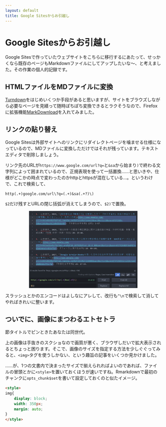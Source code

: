 ```yaml
---
layout: default
title: Google Sitesからお引越し
---
```


<style>
img{
	display: block;
	width: 350px;
  margin: auto;
}
</style>

# Google Sitesからお引越し

Google Sitesで作っていたウェブサイトをこちらに移行するにあたって、せっかくなら既存のページもMarkdownファイルにしてアップしたいな～、と考えました。その作業の個人的記録です。

## HTMLファイルをMDファイルに変換

[Turndown](https://github.com/domchristie/turndown)をはじめいくつか手段があると思いますが、サイトをブラウズしながら必要なページを見繕って随時ぽちぽち変換できるとラクそうなので、Firefoxに拡張機能[MarkDownload](https://github.com/deathau/markdownload)を入れてみました。

## リンクの貼り替え

Google Sitesは外部サイトへのリンクにリダイレクトページを噛ませる仕様になっているので、MDファイルに変換しただけではそれが残っています。テキストエディタで削除しましょう。

リンク先のURLが`https://www.google.com/url?q=`と`&sa`から始まり`)`で終わる文字列によって囲まれているので、正規表現を使って一括置換……と思いきや、仕様がどこかの時点で変わったのかhttpとhttpsが混在している…。というわけで、これで検索して、

```
http(.+)google.com/url\?q=(.+)&sa(.+?)\)
```

`$2`だけ残すとURLの閉じ括弧が消えてしまうので、`$2)`で置換。

![](gsites/ss1.png)

スラッシュとかのエンコードはよしなにアレして、改行も`^\n`で検索して消してやればきれいに整います。

## ついでに、画像にまつわるエトセトラ

節タイトルでピンときたあなたは同世代。

上の画像は手抜きのスクショなので画質が悪く、ブラウザしだいで拡大表示されるとちょっと困ります。そこで、画像のサイズを指定する方法を少しぐぐってみると、`<img>`タグを使うしかない、という趣旨の記事をいくつか見かけました。

……が、1つの文書内で決まったサイズで揃えられればよいのであれば、ファイルの冒頭とかに`<style>`を置いておくほうが速いですね。Rmarkdownで最初のチャンクに`opts_chunk$set`を書いて設定しておくのと似たイメージ。

```html
<style>
img{
	display: block;
	width: 350px;
	margin: auto;
}
</style>
```
